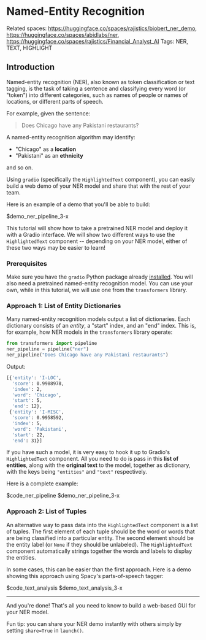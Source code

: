# Named-Entity Recognition

Related spaces: https://huggingface.co/spaces/rajistics/biobert_ner_demo, https://huggingface.co/spaces/abidlabs/ner, https://huggingface.co/spaces/rajistics/Financial_Analyst_AI
Tags: NER, TEXT, HIGHLIGHT

## Introduction

Named-entity recognition (NER), also known as token classification or text tagging, is the task of taking a sentence and classifying every word (or "token") into different categories, such as names of people or names of locations, or different parts of speech.

For example, given the sentence:

> Does Chicago have any Pakistani restaurants?

A named-entity recognition algorithm may identify:

- "Chicago" as a **location**
- "Pakistani" as an **ethnicity**

and so on.

Using `gradio` (specifically the `HighlightedText` component), you can easily build a web demo of your NER model and share that with the rest of your team.

Here is an example of a demo that you'll be able to build:

$demo_ner_pipeline_3-x

This tutorial will show how to take a pretrained NER model and deploy it with a Gradio interface. We will show two different ways to use the `HighlightedText` component -- depending on your NER model, either of these two ways may be easier to learn!

### Prerequisites

Make sure you have the `gradio` Python package already [installed](/getting_started). You will also need a pretrained named-entity recognition model. You can use your own, while in this tutorial, we will use one from the `transformers` library.

### Approach 1: List of Entity Dictionaries

Many named-entity recognition models output a list of dictionaries. Each dictionary consists of an _entity_, a "start" index, and an "end" index. This is, for example, how NER models in the `transformers` library operate:

```py
from transformers import pipeline
ner_pipeline = pipeline("ner")
ner_pipeline("Does Chicago have any Pakistani restaurants")
```

Output:

```bash
[{'entity': 'I-LOC',
  'score': 0.9988978,
  'index': 2,
  'word': 'Chicago',
  'start': 5,
  'end': 12},
 {'entity': 'I-MISC',
  'score': 0.9958592,
  'index': 5,
  'word': 'Pakistani',
  'start': 22,
  'end': 31}]
```

If you have such a model, it is very easy to hook it up to Gradio's `HighlightedText` component. All you need to do is pass in this **list of entities**, along with the **original text** to the model, together as dictionary, with the keys being `"entities"` and `"text"` respectively.

Here is a complete example:

$code_ner_pipeline
$demo_ner_pipeline_3-x

### Approach 2: List of Tuples

An alternative way to pass data into the `HighlightedText` component is a list of tuples. The first element of each tuple should be the word or words that are being classified into a particular entity. The second element should be the entity label (or `None` if they should be unlabeled). The `HighlightedText` component automatically strings together the words and labels to display the entities.

In some cases, this can be easier than the first approach. Here is a demo showing this approach using Spacy's parts-of-speech tagger:

$code_text_analysis
$demo_text_analysis_3-x

---

And you're done! That's all you need to know to build a web-based GUI for your NER model.

Fun tip: you can share your NER demo instantly with others simply by setting `share=True` in `launch()`.
